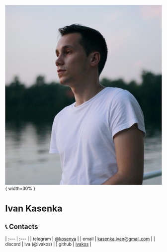 ![Ivan Kasenka](assets/img/photo.jpg) { width=30% }
# **Ivan Kasenka** #

## 📞 Contacts 

| :---     |  :---                                            |
| telegram | [@kosenya](https://t.me/kosenya)                 |
| email    | [kasenka.ivan@gmail.com](kasenka.ivan@gmail.com) |
| discord  | iva (@ivakos)                                    |
| github   | [ivakos](https://github.com/ivakos)              |

&nbsp;